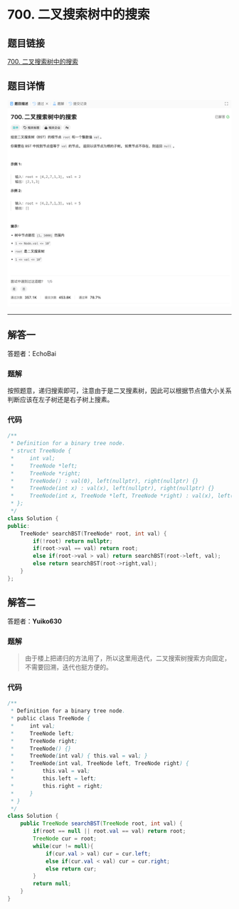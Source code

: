 # 700. 二叉搜索树中的搜索
## 题目链接  
[700. 二叉搜索树中的搜索](https://leetcode.cn/problems/search-in-a-binary-search-tree/)
## 题目详情
![题目图片](Img/700.png)

***
## 解答一
答题者：EchoBai

### 题解
按照题意，递归搜索即可，注意由于是二叉搜素树，因此可以根据节点值大小关系判断应该在左子树还是右子树上搜素。

### 代码
``` cpp
/**
 * Definition for a binary tree node.
 * struct TreeNode {
 *     int val;
 *     TreeNode *left;
 *     TreeNode *right;
 *     TreeNode() : val(0), left(nullptr), right(nullptr) {}
 *     TreeNode(int x) : val(x), left(nullptr), right(nullptr) {}
 *     TreeNode(int x, TreeNode *left, TreeNode *right) : val(x), left(left), right(right) {}
 * };
 */
class Solution {
public:
    TreeNode* searchBST(TreeNode* root, int val) {
        if(!root) return nullptr;
        if(root->val == val) return root;
        else if(root->val > val) return searchBST(root->left, val);
        else return searchBST(root->right,val);
    }
};
```

## 解答二
答题者：**Yuiko630**

### 题解
>由于楼上把递归的方法用了，所以这里用迭代，二叉搜索树搜索方向固定，不需要回溯，迭代也挺方便的。

### 代码
``` Java
/**
 * Definition for a binary tree node.
 * public class TreeNode {
 *     int val;
 *     TreeNode left;
 *     TreeNode right;
 *     TreeNode() {}
 *     TreeNode(int val) { this.val = val; }
 *     TreeNode(int val, TreeNode left, TreeNode right) {
 *         this.val = val;
 *         this.left = left;
 *         this.right = right;
 *     }
 * }
 */
class Solution {
    public TreeNode searchBST(TreeNode root, int val) {
        if(root == null || root.val == val) return root;
        TreeNode cur = root;
        while(cur != null){
            if(cur.val > val) cur = cur.left;
            else if(cur.val < val) cur = cur.right;
            else return cur;
        }
        return null;
    }
}
```
